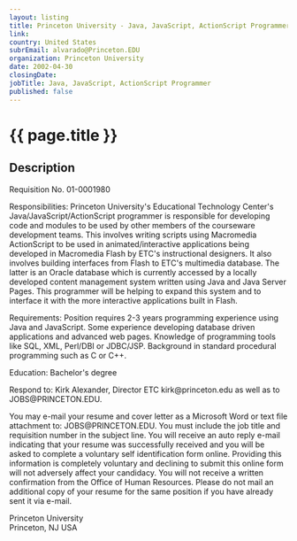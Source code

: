 ```yaml
---
layout: listing
title: Princeton University - Java, JavaScript, ActionScript Programmer
link:
country: United States
subrEmail: alvarado@Princeton.EDU
organization: Princeton University 
date: 2002-04-30
closingDate: 
jobTitle: Java, JavaScript, ActionScript Programmer
published: false
---
```



# {{ page.title }}

## Description


<p>Requisition No. 01-0001980</p>

<p>Responsibilities: Princeton University's Educational Technology Center's Java/JavaScript/ActionScript programmer is responsible for developing code and modules to be used by other members of the courseware development teams. This involves writing scripts using Macromedia ActionScript to be used in animated/interactive applications being developed in Macromedia Flash by ETC's instructional designers. It also involves building interfaces from Flash to ETC's multimedia database. The latter is an Oracle database which is currently accessed by a locally developed content management system written using Java and Java Server Pages. This programmer will be helping to expand this system and to interface it with the more interactive applications built in Flash.</p>

<p>Requirements: Position requires 2-3 years programming experience using Java and JavaScript. Some experience developing database driven applications and advanced web pages. Knowledge of programming tools like SQL, XML, Perl/DBI or JDBC/JSP. Background in standard procedural programming such as C or C++.</p>

<p>Education: Bachelor's degree</p>

<p>Respond to:  Kirk Alexander, Director ETC  kirk@princeton.edu  as well as to JOBS@PRINCETON.EDU.</p>

<p>You may e-mail your resume and cover letter as a Microsoft Word or text file attachment to: JOBS@PRINCETON.EDU. You must include the job title and requisition number in the subject line.  You will receive an auto reply e-mail indicating that your resume was successfully received and you will be asked to complete a voluntary self identification form online. Providing this information is completely voluntary and declining to submit this online form will not adversely affect your candidacy.  You will not receive a written confirmation from the Office of Human Resources.  Please do not mail an additional copy of your resume for the same position if you have already sent it via e-mail.</p>

<p>Princeton University<br>
Princeton, NJ USA</p>

